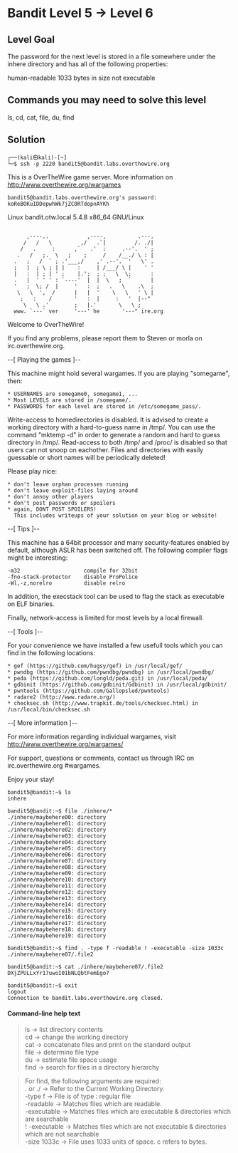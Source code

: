 # Bandit Level 5 → Level 6

## Level Goal
The password for the next level is stored in a file somewhere under the inhere directory and has all of the following properties:

human-readable
1033 bytes in size
not executable

## Commands you may need to solve this level
ls, cd, cat, file, du, find

## Solution

```
┌──(kali㉿kali)-[~]
└─$ ssh -p 2220 bandit5@bandit.labs.overthewire.org
```

This is a OverTheWire game server. More information on http://www.overthewire.org/wargames

```
bandit5@bandit.labs.overthewire.org's password: koReBOKuIDDepwhWk7jZC0RTdopnAYKh
```

Linux bandit.otw.local 5.4.8 x86_64 GNU/Linux

```

      ,----..            ,----,          .---.
     /   /   \         ,/   .`|         /. ./|
    /   .     :      ,`   .'  :     .--'.  ' ;
   .   /   ;.  \   ;    ;     /    /__./ \ : |
  .   ;   /  ` ; .'___,/    ,' .--'.  '   \' .
  ;   |  ; \ ; | |    :     | /___/ \ |    ' '
  |   :  | ; | ' ;    |.';  ; ;   \  \;      :
  .   |  ' ' ' : `----'  |  |  \   ;  `      |
  '   ;  \; /  |     '   :  ;   .   \    .\  ;
   \   \  ',  /      |   |  '    \   \   ' \ |
    ;   :    /       '   :  |     :   '  |--"
     \   \ .'        ;   |.'       \   \ ;
  www. `---` ver     '---' he       '---" ire.org
```

Welcome to OverTheWire!

If you find any problems, please report them to Steven or morla on
irc.overthewire.org.

--[ Playing the games ]--

  This machine might hold several wargames.
  If you are playing "somegame", then:

    * USERNAMES are somegame0, somegame1, ...
    * Most LEVELS are stored in /somegame/.
    * PASSWORDS for each level are stored in /etc/somegame_pass/.

  Write-access to homedirectories is disabled. It is advised to create a
  working directory with a hard-to-guess name in /tmp/.  You can use the
  command "mktemp -d" in order to generate a random and hard to guess
  directory in /tmp/.  Read-access to both /tmp/ and /proc/ is disabled
  so that users can not snoop on eachother. Files and directories with
  easily guessable or short names will be periodically deleted!

  Please play nice:

    * don't leave orphan processes running
    * don't leave exploit-files laying around
    * don't annoy other players
    * don't post passwords or spoilers
    * again, DONT POST SPOILERS!
      This includes writeups of your solution on your blog or website!

--[ Tips ]--

  This machine has a 64bit processor and many security-features enabled
  by default, although ASLR has been switched off.  The following
  compiler flags might be interesting:

    -m32                    compile for 32bit
    -fno-stack-protector    disable ProPolice
    -Wl,-z,norelro          disable relro

  In addition, the execstack tool can be used to flag the stack as
  executable on ELF binaries.

  Finally, network-access is limited for most levels by a local
  firewall.

--[ Tools ]--

 For your convenience we have installed a few usefull tools which you can find
 in the following locations:

    * gef (https://github.com/hugsy/gef) in /usr/local/gef/
    * pwndbg (https://github.com/pwndbg/pwndbg) in /usr/local/pwndbg/
    * peda (https://github.com/longld/peda.git) in /usr/local/peda/
    * gdbinit (https://github.com/gdbinit/Gdbinit) in /usr/local/gdbinit/
    * pwntools (https://github.com/Gallopsled/pwntools)
    * radare2 (http://www.radare.org/)
    * checksec.sh (http://www.trapkit.de/tools/checksec.html) in /usr/local/bin/checksec.sh

--[ More information ]--

  For more information regarding individual wargames, visit
  http://www.overthewire.org/wargames/

  For support, questions or comments, contact us through IRC on
  irc.overthewire.org #wargames.

  Enjoy your stay!

```
bandit5@bandit:~$ ls
inhere

bandit5@bandit:~$ file ./inhere/*
./inhere/maybehere00: directory
./inhere/maybehere01: directory
./inhere/maybehere02: directory
./inhere/maybehere03: directory
./inhere/maybehere04: directory
./inhere/maybehere05: directory
./inhere/maybehere06: directory
./inhere/maybehere07: directory
./inhere/maybehere08: directory
./inhere/maybehere09: directory
./inhere/maybehere10: directory
./inhere/maybehere11: directory
./inhere/maybehere12: directory
./inhere/maybehere13: directory
./inhere/maybehere14: directory
./inhere/maybehere15: directory
./inhere/maybehere16: directory
./inhere/maybehere17: directory
./inhere/maybehere18: directory
./inhere/maybehere19: directory

bandit5@bandit:~$ find . -type f -readable ! -executable -size 1033c            
./inhere/maybehere07/.file2

bandit5@bandit:~$ cat ./inhere/maybehere07/.file2
DXjZPULLxYr17uwoI01bNLQbtFemEgo7

bandit5@bandit:~$ exit
logout
Connection to bandit.labs.overthewire.org closed.
```
#### Command-line help text
> ls     -> list directory contents <br/>
> cd     -> change the working directory <br/>
> cat    -> concatenate files and print on the standard output <br/>
> file   -> determine file type <br/>
> du     -> estimate file space usage <br/>
> find   -> search for files in a directory hierarchy <br/>

> For find, the following arguments are required: <br/>
> . or ./         -> Refer to the Current Working Directory. <br/>
> -type f         -> File is of type : regular file   <br/>
> -readable       -> Matches files which are readable. <br/>
> -executable     -> Matches  files which are executable & directories which are searchable <br/>
> ! -executable   -> Matches  files which are not executable & directories which are not searchable <br/>
> -size 1033c     -> File uses 1033 units of space. c refers to bytes. 

